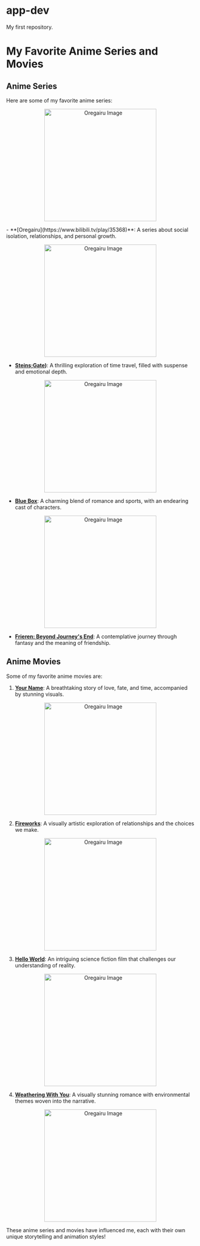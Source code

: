 # app-dev
My first repository.

# My Favorite Anime Series and Movies

## Anime Series

Here are some of my favorite anime series:

 <p align="center">
    <img src="https://wallpapercave.com/wp/wp2137425.jpg" alt="Oregairu Image" width="300">
  </p> 
- **[Oregairu](https://www.bilibili.tv/play/35368)**: A series about social isolation, relationships, and personal growth.

 <p align="center">
    <img src="https://th.bing.com/th/id/OIP.tXdOM68np3h3jJKUd4JXqwHaFj?rs=1&pid=ImgDetMain" alt="Oregairu Image" width="300">
  </p> 

- **[Steins;Gate](https://www.bilibili.tv/play/37207))**: A thrilling exploration of time travel, filled with suspense and emotional depth.  

 <p align="center">
    <img src="https://th.bing.com/th/id/OIP.eNMOWHTbhpt3qmbYgbs5GQHaEK?rs=1&pid=ImgDetMain" alt="Oregairu Image" width="300">
  </p> 

- **[Blue Box](https://www.bing.com/videos/riverview/relatedvideo?q=Blue+box&&mid=97E2D27670071FD39BC097E2D27670071FD39BC0&FORM=VCGVRP)**: A charming blend of romance and sports, with an endearing cast of characters.  
 
 <p align="center">
    <img src="https://example.com/frieren.jpg](https://example.com/frieren.jpg" alt="Oregairu Image" width="300">
  </p> 

- **[Frieren: Beyond Journey's End](https://www.crunchyroll.com/watch/G7PU4MZ1G/the-journeys-end)**: A contemplative journey through fantasy and the meaning of friendship.  


## Anime Movies

Some of my favorite anime movies are:


1. **[Your Name](https://www.bilibili.tv/en/video/2049687484?bstar_from=bstar-web.homepage.recommend.all)**: A breathtaking story of love, fate, and time, accompanied by stunning visuals.  
 <p align="center">
    <img src="https://pic-bstarstatic.akamaized.net/ugc/73a1b8d052f79acf2cae77f42809b0b1.jpg@720w_405h_1e_1c_90q.webp" alt="Oregairu Image" width="300">
  </p> 

2. **[Fireworks]((https://www.bilibili.tv/en/video/2043797196?bstar_from=bstar-web.homepage.recommend.all))**: A visually artistic exploration of relationships and the choices we make.  
 <p align="center">
    <img src="https://pic-bstarstatic.akamaized.net/ugc/c6c34a495848d3145de7c7fa77514d24.jpg@720w_405h_1e_1c_90q.webp" alt="Oregairu Image" width="300">
  </p> 

3. **[Hello World](https://www.bilibili.tv/en/video/2040183197?bstar_from=bstar-web.homepage.recommend.all)**: An intriguing science fiction film that challenges our understanding of reality.  
 <p align="center">
    <img src="https://pic-bstarstatic.akamaized.net/ugc/f826c40ee6aac9100b465fa93c8055c6.jpg@720w_405h_1e_1c_90q.webp" alt="Oregairu Image" width="300">
  </p> 

4. **[Weathering With You](https://www.bilibili.tv/en/video/2005456400?bstar_from=bstar-web.homepage.recommend.all)**: A visually stunning romance with environmental themes woven into the narrative.  
 <p align="center">
    <img src="https://pic.bstarstatic.com/ugc/4b4698d00b5b9e5e176bd9a75428e05bc5d260fb.png@720w_405h_1e_1c_90q.webp" alt="Oregairu Image" width="300">
  </p> 

These anime series and movies have influenced me, each with their own unique storytelling and animation styles!
